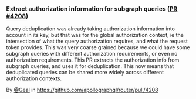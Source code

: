 ### Extract authorization information for subgraph queries ([PR #4208](https://github.com/apollographql/router/pull/4208))

Query deduplication was already taking authorization information into account in its key, but that was for the global authorization context, ie the intersection of what the query authorization requires, and what the request token provides.
This was very coarse grained because we could have some subgraph queries with different authorization requirements, or even no authorization requirements.
This PR extracts the authorization info from subgraph queries, and uses it for deduplication. This now means that deduplicated queries can be shared more widely across different authorization contexts.

By [@Geal](https://github.com/Geal) in https://github.com/apollographql/router/pull/4208